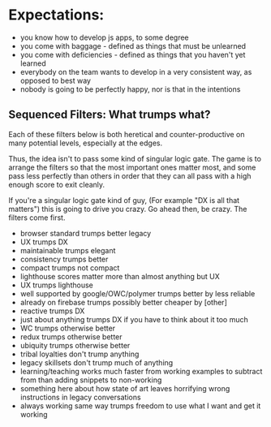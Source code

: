 # Expectations:

- you know how to develop js apps, to some degree
- you come with baggage - defined as things that must be unlearned
- you come with deficiencies - defined as things that you haven't yet learned
- everybody on the team wants to develop in a very consistent way, as opposed to best way
- nobody is going to be perfectly happy, nor is that in the intentions

## Sequenced Filters: What trumps what?

Each of these filters below is both heretical and counter-productive on many potential levels, especially at the edges.

Thus, the idea isn't to pass some kind of singular logic gate. The game is to arrange the filters so that the most important ones matter most, and some pass less perfectly than others in order that they can all pass with a high enough score to exit cleanly.

If you're a singular logic gate kind of guy, (For example "DX is all that matters") this is going to drive you crazy. Go ahead then, be crazy. The filters come first.

- browser standard trumps better legacy
- UX trumps DX
- maintainable trumps elegant
- consistency trumps better
- compact trumps not compact
- lighthouse scores matter more than almost anything but UX
- UX trumps lighthouse
- well supported by google/OWC/polymer trumps better by less reliable
- already on firebase trumps possibly better cheaper by [other]
- reactive trumps DX
- just about anything trumps DX if you have to think about it too much
- WC trumps otherwise better
- redux trumps otherwise better
- ubiquity trumps otherwise better
- tribal loyalties don't trump anything
- legacy skillsets don't trump much of anything
- learning/teaching works much faster from working examples to subtract from than adding snippets to non-working
- something here about how state of art leaves horrifying wrong instructions in legacy conversations
- always working same way trumps freedom to use what I want and get it working

